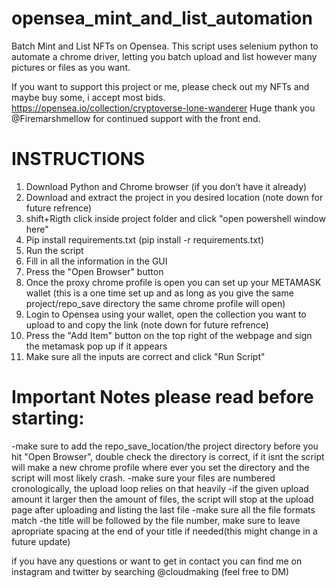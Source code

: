 # opensea_mint_and_list_automation
Batch Mint and List NFTs on Opensea. This script uses selenium python to automate a chrome driver, 
letting you batch upload and list however many pictures or files as you want.

If you want to support this project or me, please check out my NFTs and maybe buy some, i accept most bids.
https://opensea.io/collection/cryptoverse-lone-wanderer
Huge thank you @Firemarshmellow for continued support with the front end.

# INSTRUCTIONS
1. Download Python and Chrome browser (if you don’t have it already)
2. Download and extract the project in you desired location (note down for future refrence)
3. shift+Rigth click inside project folder and click "open powershell window here" 
4. Pip install requirements.txt (pip install -r requirements.txt)
5. Run the script
6. Fill in all the information in the GUI
7. Press the "Open Browser" button
8. Once the proxy chrome profile is open you can set up your METAMASK wallet (this is a one time set up and as long as you give the same project/repo_save directory the same chrome profile will open)
9. Login to Opensea using your wallet, open the collection you want to upload to and copy the link (note down for future refrence)
10. Press the "Add Item" button on the top right of the webpage and sign the metamask pop up if it appears
11. Make sure all the inputs are correct and click "Run Script"

# Important Notes please read before starting: 
-make sure to add the repo_save_location/the project directory before you hit "Open Browser", double check the directory is correct, if it isnt the script will make a new chrome profile where ever you set the directory and the script will most likely crash.
-make sure your files are numbered cronologically, the upload loop relies on that heavily
-if the given upload amount it larger then the amount of files, the script will stop at the upload page after uploading and listing the last file
-make sure all the file formats match 
-the title will be followed by the file number, make sure to leave apropriate spacing at the end of your title if needed(this might change in a future update)

if you have any questions or want to get in contact you can find me on instagram and twitter by searching @cloudmaking (feel free to DM)
